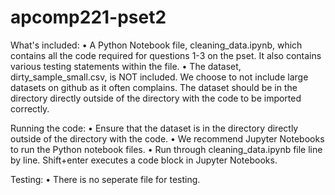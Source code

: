 # apcomp221-pset2
What's included:
    • A Python Notebook file, cleaning_data.ipynb, which contains all the code required for questions 1-3 on the pset. It also contains various testing statements within the file. 
    • The dataset, dirty_sample_small.csv, is NOT included. We choose to not include large datasets on github as it often complains. The dataset should be in the directory directly outside of the directory with the code to be imported correctly. 

Running the code:
    • Ensure that the dataset is in the directory directly outside of the directory with the code.
    • We recommend Jupyter Notebooks to run the Python notebook files.
    • Run through cleaning_data.ipynb file line by line. Shift+enter executes a code block in Jupyter Notebooks. 
    
Testing:
    • There is no seperate file for testing.
